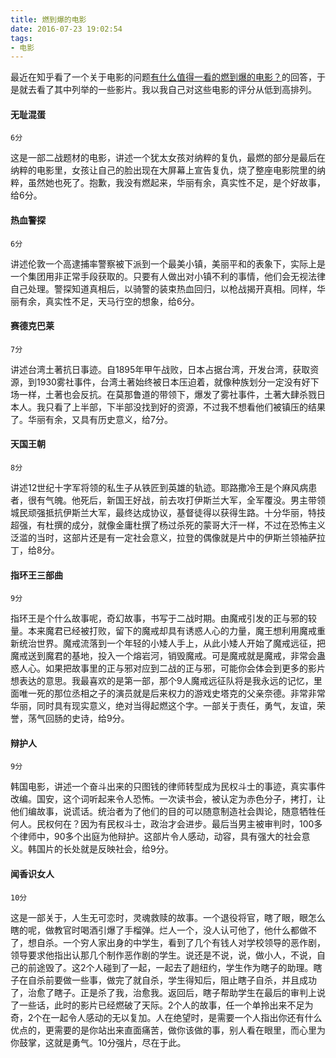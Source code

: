 ```yaml
---
title: 燃到爆的电影
date: 2016-07-23 19:02:54
tags:
- 电影
---
```


最近在知乎看了一个关于电影的问题[有什么值得一看的燃到爆的电影？](http://www.zhihu.com/question/48035752/answer/109399394)的回答，于是就去看了其中列举的一些影片。我以我自己对这些电影的评分从低到高排列。

#### 无耻混蛋

 `6分`

这是一部二战题材的电影，讲述一个犹太女孩对纳粹的复仇，最燃的部分是最后在纳粹的电影里，女孩让自己的脸出现在大屏幕上宣告复仇，烧了整座电影院里的纳粹，虽然她也死了。抱歉，我没有燃起来，华丽有余，真实性不足，是个好故事，给6分。

#### 热血警探

`6分`

讲述伦敦一个高逮捕率警察被下派到一个最美小镇，美丽平和的表象下，实际上是一个集团用非正常手段获取的。只要有人做出对小镇不利的事情，他们会无视法律自己处理。警探知道真相后，以骑警的装束热血回归，以枪战揭开真相。同样，华丽有余，真实性不足，天马行空的想象，给6分。

#### 赛德克巴莱

 `7分`

讲述台湾土著抗日事迹。自1895年甲午战败，日本占据台湾，开发台湾，获取资源，到1930雾社事件，台湾土著始终被日本压迫着，就像种族划分一定没有好下场一样，土著也会反抗。在莫那鲁道的带领下，爆发了雾社事件，土著大肆杀戮日本人。我只看了上半部，下半部没找到好的资源，不过我不想看他们被镇压的结果了。华丽有余，又具有历史意义，给7分。

#### 天国王朝

`8分`

讲述12世纪十字军将领的私生子从铁匠到英雄的轨迹。耶路撒冷王是个麻风病患者，很有气魄。他死后，新国王好战，前去攻打伊斯兰大军，全军覆没。男主带领城民顽强抵抗伊斯兰大军，最终达成协议，基督徒得以获得生路。十分华丽，特技超强，有杜撰的成分，就像金庸杜撰了杨过杀死的蒙哥大汗一样，不过在恐怖主义泛滥的当时，这部片还是有一定社会意义，拉登的偶像就是片中的伊斯兰领袖萨拉丁，给8分。

#### 指环王三部曲

 `9分`

指环王是个什么故事呢，奇幻故事，书写于二战时期。由魔戒引发的正与邪的较量。本来魔君已经被打败，留下的魔戒却具有诱惑人心的力量，魔王想利用魔戒重新统治世界。魔戒流落到一个年轻的小矮人手上，从此小矮人开始了魔戒远征，把魔戒送到魔君的基地，投入一个熔岩河，销毁魔戒。可是魔戒就是魔戒，非常会蛊惑人心。如果把故事里的正与邪对应到二战的正与邪，可能你会体会到更多的影片想表达的意思。我最喜欢的是第一部，那个9人魔戒远征队将是我永远的记忆，里面唯一死的那位丞相之子的演员就是后来权力的游戏史塔克的父亲奈德。非常非常华丽，同时具有现实意义，绝对当得起燃这个字。一部关于责任，勇气，友谊，荣誉，荡气回肠的史诗，给9分。

#### 辩护人

 `9分`

韩国电影，讲述一个奋斗出来的只图钱的律师转型成为民权斗士的事迹，真实事件改编。国安，这个词听起来令人恐怖。一次读书会，被认定为赤色分子，拷打，让他们编故事，说谎话。统治者为了他们的目的可以随意制造社会舆论，随意牺牲任何人。民权何在？因为有民权斗士，政治才会进步。最后当男主被审判时，100多个律师中，90多个出庭为他辩护。这部片令人感动，动容，具有强大的社会意义。韩国片的长处就是反映社会，给9分。

#### 闻香识女人

 `10分`

这是一部关于，人生无可恋时，灵魂救赎的故事。一个退役将官，瞎了眼，眼怎么瞎的呢，做教官时喝酒引爆了手榴弹。烂人一个，没人认可他了，他什么都做不了，想自杀。一个穷人家出身的中学生，看到了几个有钱人对学校领导的恶作剧，领导要求他指出认那几个制作恶作剧的学生。说还是不说，说，做小人，不说，自己的前途毁了。这2个人碰到了一起，一起去了趟纽约，学生作为瞎子的助理。瞎子在自杀前要做一些事，做完了就自杀，学生得知后，阻止瞎子自杀，并且成功了，治愈了瞎子。正是杀了我，治愈我。返回后，瞎子帮助学生在最后的审判上说了一些话，此时的影片已经燃破了天际。2个人的故事，任一个单拎出来不足为奇，2个在一起令人感动的无以复加。人在绝望时，是需要一个人指出你还有什么优点的，更需要的是你站出来直面痛苦，做你该做的事，别人看在眼里，而心里为你鼓掌，这就是勇气。10分强片，尽在于此。
